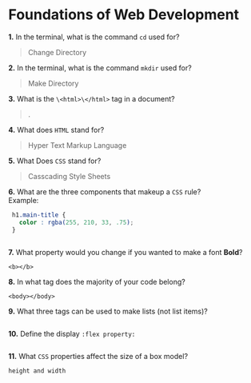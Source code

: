 # Foundations of Web Development

**1.** In the terminal, what is the command `cd` used for?
>Change Directory

**2.** In the terminal, what is the command `mkdir` used for?
>Make Directory 

**3.** What is the `\<html>\</html>` tag in a document?
>.

**4.** What does `HTML` stand for?
>Hyper Text Markup Language

**5.** What Does `CSS` stand for?
>Casscading Style Sheets



**6.** What are the three components that makeup a `CSS` rule? <br> Example:
```css
 h1.main-title {
   color : rgba(255, 210, 33, .75);
 }
```
<!-- enter you answer in the space below -->
```

```

**7.** What property would you change if you wanted to make a font **Bold**?
<!-- enter you answer in the space below -->
```
<b></b>
```

**8.** In what tag does the majority of your code belong?
<!-- enter you answer in the space below -->
```
<body></body>
```

**9.** What three tags can be used to make lists (not list items)?
<!-- enter you answer in the space below -->
```

```

**10.** Define the display `:flex property:`
<!-- enter you answer in the space below -->
```

```

**11.** What `CSS` properties affect the size of a box model?
<!-- enter you answer in the space below -->
```
height and width
```

